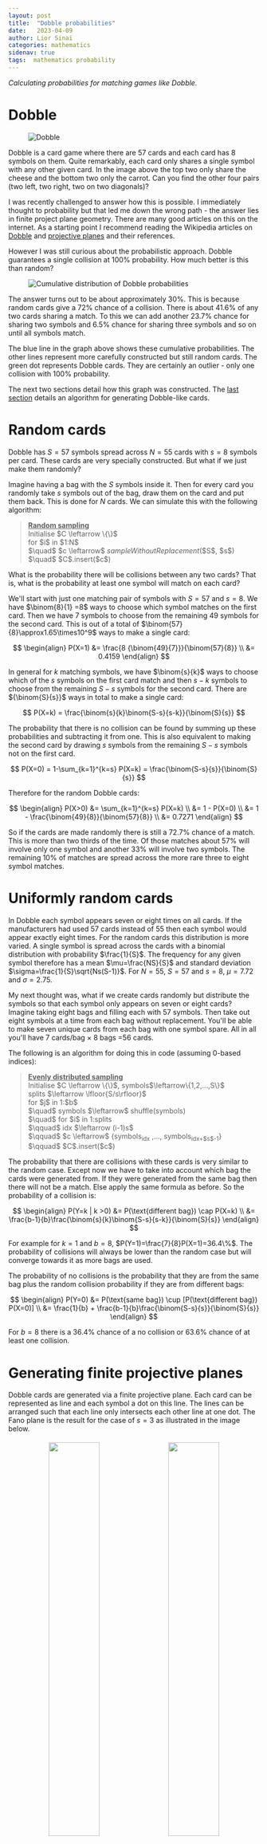 ```yaml
---
layout: post
title:  "Dobble probabilities"
date:   2023-04-09
author: Lior Sinai
categories: mathematics
sidenav: true
tags:  mathematics probability
---
```


_Calculating probabilities for matching games like Dobble._

# Dobble 

<figure class="post-figure">
<img class="img-80" 
    src="/assets/posts/dobble/Dobble.jpg"
	alt="Dobble"
	>
	<figcaption></figcaption>
</figure>

Dobble is a card game where there are 57 cards and each card has 8 symbols on them.
Quite remarkably, each card only shares a single symbol with any other given card. 
In the image above the top two only share the cheese and the bottom two only the carrot.
Can you find the other four pairs (two left, two right, two on two diagonals)?

I was recently challenged to answer how this is possible. 
I immediately thought to probability but that led me down the wrong path - the answer lies in finite project plane geometry.
There are many good articles on this on the internet. 
As a starting point I recommend reading the Wikipedia articles on [Dobble][wiki_dobble] and [projective planes][wiki_finite_plane] and their references.

[wiki_dobble]: https://en.wikipedia.org/wiki/Dobble
[wiki_finite_plane]: https://en.wikipedia.org/wiki/Projective_plane

However I was still curious about the probabilistic approach. 
Dobble guarantees a single collision at 100% probability. 
How much better is this than random? 

<figure class="post-figure">
<img class="img-80" 
    src="/assets/posts/dobble/Dobble_probabilities_cdf.png"
	alt="Cumulative distribution of Dobble probabilities"
	>
	<figcaption></figcaption>
</figure>

The answer turns out to be about approximately 30%. 
This is because random cards give a 72% chance of a collision. 
There is about 41.6% of any two cards sharing a match.
To this we can add another 23.7% chance for sharing two symbols and 6.5% chance for sharing three symbols and so on until all symbols match.

The blue line in the graph above shows these cumulative probabilities.
The other lines represent more carefully constructed but still random cards.
The green dot represents Dobble cards.
They are certainly an outlier - only one collision with 100% probability. 

The next two sections detail how this graph was constructed.
The [last section](#generating-finite-projective-planes) details an algorithm for generating Dobble-like cards.

# Random cards

Dobble has $S=57$ symbols spread across $N=55$ cards with $s=8$ symbols per card.
These cards are very specially constructed. But what if we just make them randomly?

Imagine having a bag with the $S$ symbols inside it.
Then for every card you randomly take $s$ symbols out of the bag, draw them on the card and put them back.
This is done for $N$ cards.
We can simulate this with the following algorithm:

<blockquote>
<u><b>Random sampling</b></u> <br>
Initialise $C \leftarrow \{\}$ <br>
for $i$ in $1:N$ <br>
$\quad$ $c \leftarrow$ <var>sampleWithoutReplacement</var>($S$, $s$)  <br>
$\quad$ $C$.insert($c$) 
</blockquote>

What is the probability there will be collisions between any two cards?
That is, what is the probability at least one symbol will match on each card?

We'll start with just one matching pair of symbols with $S=57$ and $s=8$.
We have $\binom{8}{1} =8$ ways to choose which symbol matches on the first card. 
Then we have $7$ symbols to choose from the remaining $49$ symbols for the second card.
This is out of a total of $\binom{57}{8}\approx1.65\times10^9$ ways to make a single card:

$$
\begin{align}
P(X=1) &= \frac{8 {\binom{49}{7}}}{\binom{57}{8}} \\
       &= 0.4159
\end{align}
$$

In general for $k$ matching symbols, we have $\binom{s}{k}$ ways to choose which of the $s$ symbols on the first card match
and then ${s-k}$ symbols to choose from the remaining $S-s$ symbols for the second card.
There are ${\binom{S}{s}}$ ways in total to make a single card:

$$
P(X=k) = \frac{\binom{s}{k}\binom{S-s}{s-k}}{\binom{S}{s}}
$$

The probability that there is no collision can be found by summing up these probabilities and subtracting it from one.
This is also equivalent to making the second card by drawing $s$ symbols from the remaining $S-s$ symbols not on the first card. 

$$
P(X=0) =  1-\sum_{k=1}^{k=s} P(X=k) = \frac{\binom{S-s}{s}}{\binom{S}{s}}
$$

Therefore for the random Dobble cards:

$$
\begin{align}
P(X>0) &= \sum_{k=1}^{k=s} P(X=k) \\
          &= 1 - P(X=0) \\
          &= 1 - \frac{\binom{49}{8}}{\binom{57}{8}} \\
          &= 0.7271
\end{align}
$$

So if the cards are made randomly there is still a 72.7% chance of a match. This is more than two thirds of the time.
Of those matches about 57% will involve only one symbol and another 33% will involve two symbols. 
The remaining 10% of matches are spread across the more rare three to eight symbol matches.

# Uniformly random cards

In Dobble each symbol appears seven or eight times on all cards.
If the manufacturers had used 57 cards instead of 55 then each symbol would appear exactly eight times.
For the random cards this distribution is more varied.
A single symbol is spread across the cards with a binomial distribution with probability $\frac{1}{S}$.
The frequency for any given symbol therefore has a mean $\mu=\frac{NS}{S}$ and standard deviation $\sigma=\frac{1}{S}\sqrt{Ns(S-1)}$.
For $N=55$, $S=57$ and $s=8$, $\mu=7.72$ and $\sigma=2.75$.

My next thought was, what if we create cards randomly but distribute the symbols so that each symbol only appears on seven or eight cards?
Imagine taking eight bags and filling each with 57 symbols. 
Then take out eight symbols at a time from each bag without replacement. 
You'll be able to make seven unique cards from each bag with one symbol spare.
All in all you'll have 7 cards/bag &times; 8 bags =56 cards.

The following is an algorithm for doing this in code (assuming 0-based indices):
<blockquote>
<u><b>Evenly distributed sampling</b></u> <br>
Initialise $C \leftarrow \{\}$, symbols$\leftarrow\{1,2,...,S\}$ <br>
splits $\leftarrow \lfloor{S/s\rfloor}$ <br>
for $j$ in 1:$b$ <br>
$\quad$ symbols $\leftarrow$ shuffle(symbols) <br>
$\quad$ for $i$ in 1:splits <br>
$\qquad$ idx $\leftarrow (i-1)s$  <br>
$\qquad$ $c \leftarrow$ {symbols<sub>idx</sub> ,..., symbols<sub>idx+$s$-1</sub>}  <br>
$\qquad$ $C$.insert($c$) 
</blockquote>

The probability that there are collisions with these cards is very similar to the random case.
Except now we have to take into account which bag the cards were generated from.
If they were generated from the same bag then there will not be a match. Else apply the same formula as before.
So the probability of a collision is:

$$
\begin{align}
P(Y=k | k >0) &= P(\text{different bag}) \cap P(X=k) \\
              &= \frac{b-1}{b}\frac{\binom{s}{k}\binom{S-s}{s-k}}{\binom{S}{s}}
\end{align}
$$

For example for $k=1$ and $b=8$, $P(Y=1)=\frac{7}{8}P(X=1)=36.4\%$.
The probability of collisions will always be lower than the random case but will converge towards it as more bags are used.

The probability of no collisions is the probability that they are from the same bag plus the random collision probability if they are from different bags:

$$
\begin{align}
P(Y=0) &= P(\text{same bag}) \cup [P(\text{different bag}) P(X=0)] \\
              &= \frac{1}{b} + \frac{b-1}{b}\frac{\binom{S-s}{s}}{\binom{S}{s}}
\end{align} 
$$

For $b=8$ there is a 36.4% chance of a no collision or 63.6% chance of at least one collision.

# Generating finite projective planes

Dobble cards are generated via a finite projective plane.
Each card can be represented as line and each symbol a dot on this line.
The lines can be arranged such that each line only intersects each other line at one dot.
The Fano plane is the result for the case of $s=3$ as illustrated in the image below.

<p align="center">
  <img src="/assets/posts/dobble/Dobble_order2.webp" width="45%" style="padding:5px"/>
  <img src="/assets/posts/dobble/Fano_plane.webp" width="45%"  style="padding:5px"/> 
  <p style="text-align:center">
  A 3 symbol Dobble game (left) and the corresponding Fano plane (right) from <a href="https://puzzlewocky.com/games/the-math-of-spot-it/">puzzlewocky.com/games/the-math-of-spot-it/</a>.
  </p>
</p>

To generate the real Dobble game we could try draw all 57 lines such that they also each intersect each other at one point.
That will get messy very quickly.
Thankfully there is a better technique for drawing finite projective planes.
Here is the same $s=3$ geometry as above but rearranged into a 2&times;2 grid and 3 points on a curve:

<figure class="post-figure">
<img class="img-50" 
    src="/assets/posts/dobble/finite_plane_order2.png"
	alt="Finite projective plane of order 2"
	>
	<figcaption></figcaption>
</figure>

The algorithm is as follows:

1. Create an $n\times n$ grid of points.
2. Draw $n$ sets of parallel lines through the grid where the slope of the lines varies from (1,1) to (1,$n$). If the line goes off the grid, wrap it around. That is, $j \leftarrow (j +m_j)\mod n$ where $m$ is the slope and the indices are zero based. 
3. Add a set of parallel lines for the rows where slope=(0, 1).
4. Add $n+1$ vanishing points at infinity where these parallel lines "intersect".
5. Make one final card from a line through the vanishing points.

Note this only works for finite planes of order $n=s-1$ where $n$ is prime.

Each plane will have $n^2$ symbols on the grid and $n+1$ symbols on the vanishing points for a total of $n^2+n+1$ unique symbols.
It will have the same number of lines. 
In this framework Dobble is an order 7 plane with 8 symbols on each card, 57 unique symbols and 57 possible cards.

Here is an order 3 plane with 13 symbols:
<figure class="post-figure">
<img class="img-60" 
    src="/assets/posts/dobble/finite_plane_order3.png"
	alt="Finite projective plane of order 3"
	>
	<figcaption></figcaption>
</figure>

For order 4 this method will fail. Four is not prime so the wrapping around will cause some points to intersect more than once, resulting in more than one symbol matching on some cards. The example below shows a slope (1, 2) line intersecting with the first column twice:
<figure class="post-figure">
<img class="img-50" 
    src="/assets/posts/dobble/finite_plane_order4.png"
	alt="Finite projective plane of order 4"
	>
	<figcaption></figcaption>
</figure>

# Final thoughts

It is actually possible to make an order 4 finite projective plane but with other techniques.
According to [Wikipedia][wiki_finite_plane], it is known that it is always possible for $n$ that is a power of a prime and $4=2^2$.
An unanswered question is when is it not possible?
A proof exists for the first failure case of $n=6$ and it has been computationally verified that no solution exists for $n=10$.
It is thought that $n=12$ fails as well but this has not been confirmed.
To say that it another way, no one knows for sure that it is impossible to make a Dobble game with 13 symbols on each card.

This might sound surprising but consider that such a game would have $12^2+12+1=157$ symbols. 
Then there are $\binom{157}{13}=3.4\times 10^{18}$ ways to make each card.
That is a truly massive number. 
To put it in perspective, it is more seconds than there are in 100 billion years.

Even with this simple game we have come across a question that is at the frontier of mathematics.


